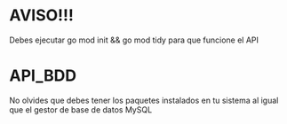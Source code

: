 # AVISO!!!
Debes ejecutar go mod init && go mod tidy para que funcione el API
# API_BDD
No olvides que debes tener los paquetes instalados en tu sistema
al igual que el gestor de base de datos MySQL
    
